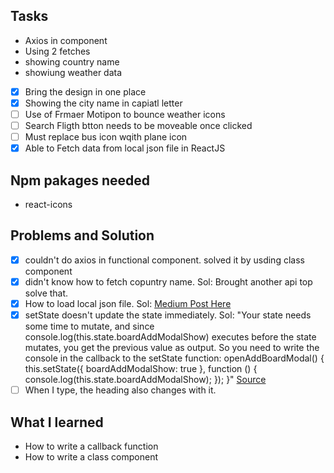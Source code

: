 ## Tasks

- Axios in component
- Using 2 fetches
- showing country name
- showiung weather data
- [x] Bring the design in one place
- [x] Showing the city name in capiatl letter
- [ ] Use of Frmaer Motipon to bounce weather icons
- [ ] Search Fligth btton needs to be moveable once clicked
- [ ] Must replace bus icon wqith plane icon
- [x] Able to Fetch data from local json file in ReactJS

## Npm pakages needed

- react-icons

## Problems and Solution

- [x] couldn't do axios in functional component. solved it by usding class component
- [x] didn't know how to fetch copuntry name. Sol: Brought another api top solve that.
- [x] How to load local json file. Sol: [Medium Post Here](https://medium.com/officialrajdeepsingh/how-to-read-local-json-file-in-react-js-564125235fc7)
- [x] setState doesn't update the state immediately. Sol: "Your state needs some time to mutate, and since console.log(this.state.boardAddModalShow) executes before the state mutates, you get the previous value as output. So you need to write the console in the callback to the setState function:
      openAddBoardModal() {
      this.setState({ boardAddModalShow: true }, function () {
      console.log(this.state.boardAddModalShow);
      });
      }"
      [Source](https://stackoverflow.com/questions/41278385/setstate-doesnt-update-the-state-immediately)
- [ ] When I type, the heading also changes with it.

## What I learned

- How to write a callback function
- How to write a class component
